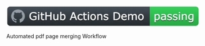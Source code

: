 ![PDF Tool Kit](https://github.com/mojumah/pdftk-environment/blob/main/badge.png)

Automated pdf page merging Workflow